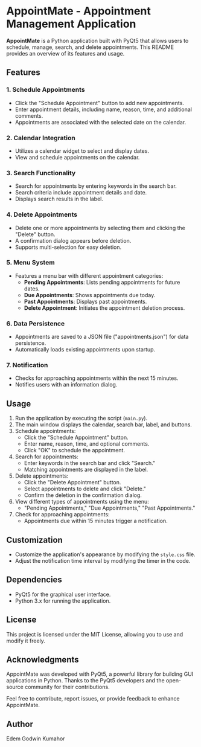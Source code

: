 # AppointMate - Appointment Management Application

**AppointMate** is a Python application built with PyQt5 that allows users to schedule, manage, search, and delete appointments. This README provides an overview of its features and usage.

## Features

### 1. Schedule Appointments

- Click the "Schedule Appointment" button to add new appointments.
- Enter appointment details, including name, reason, time, and additional comments.
- Appointments are associated with the selected date on the calendar.

### 2. Calendar Integration

- Utilizes a calendar widget to select and display dates.
- View and schedule appointments on the calendar.

### 3. Search Functionality

- Search for appointments by entering keywords in the search bar.
- Search criteria include appointment details and date.
- Displays search results in the label.

### 4. Delete Appointments

- Delete one or more appointments by selecting them and clicking the "Delete" button.
- A confirmation dialog appears before deletion.
- Supports multi-selection for easy deletion.

### 5. Menu System

- Features a menu bar with different appointment categories:
  - **Pending Appointments**: Lists pending appointments for future dates.
  - **Due Appointments**: Shows appointments due today.
  - **Past Appointments**: Displays past appointments.
  - **Delete Appointment**: Initiates the appointment deletion process.

### 6. Data Persistence

- Appointments are saved to a JSON file ("appointments.json") for data persistence.
- Automatically loads existing appointments upon startup.

### 7. Notification

- Checks for approaching appointments within the next 15 minutes.
- Notifies users with an information dialog.

## Usage

1. Run the application by executing the script (`main.py`).
2. The main window displays the calendar, search bar, label, and buttons.
3. Schedule appointments:
   - Click the "Schedule Appointment" button.
   - Enter name, reason, time, and optional comments.
   - Click "OK" to schedule the appointment.
4. Search for appointments:
   - Enter keywords in the search bar and click "Search."
   - Matching appointments are displayed in the label.
5. Delete appointments:
   - Click the "Delete Appointment" button.
   - Select appointments to delete and click "Delete."
   - Confirm the deletion in the confirmation dialog.
6. View different types of appointments using the menu:
   - "Pending Appointments," "Due Appointments," "Past Appointments."
7. Check for approaching appointments:
   - Appointments due within 15 minutes trigger a notification.

## Customization

- Customize the application's appearance by modifying the `style.css` file.
- Adjust the notification time interval by modifying the timer in the code.

## Dependencies

- PyQt5 for the graphical user interface.
- Python 3.x for running the application.

## License

This project is licensed under the MIT License, allowing you to use and modify it freely.

## Acknowledgments

AppointMate was developed with PyQt5, a powerful library for building GUI applications in Python. Thanks to the PyQt5 developers and the open-source community for their contributions.

Feel free to contribute, report issues, or provide feedback to enhance AppointMate.

## Author
Edem Godwin Kumahor

